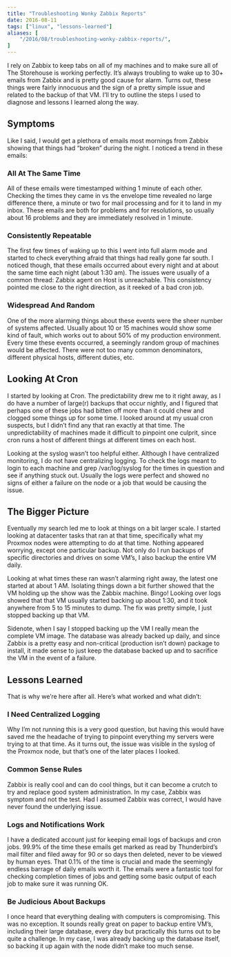 ```yaml
---
title: "Troubleshooting Wonky Zabbix Reports"
date: 2016-08-11
tags: ["linux", "lessons-learned"]
aliases: [
    "/2016/08/troubleshooting-wonky-zabbix-reports/",
]
---
```


I rely on Zabbix to keep tabs on all of my machines and to make sure all of The
Storehouse is working perfectly.  It’s always troubling to wake up to 30+ emails
from Zabbix and is pretty good cause for alarm.  Turns out, these things were
fairly innocuous and the sign of a pretty simple issue and related to the backup
of that VM.  I’ll try to outline the steps I used to diagnose and lessons I
learned along the way.

## Symptoms

Like I said, I would get a plethora of emails most mornings from Zabbix showing
that things had “broken” during the night.  I noticed a trend in these emails:

### All At The Same Time

All of these emails were timestamped withing 1 minute of each other.  Checking
the times they came in vs the envelope time revealed no large difference there,
a minute or two for mail processing and for it to land in my inbox.  These
emails are both for problems and for resolutions, so usually about 16 problems
and they are immediately resolved in 1 minute.

### Consistently Repeatable

The first few times of waking up to this I went into full alarm mode and started
to check everything afraid that things had really gone far south.  I noticed
though, that these emails occurred about every night and at about the same time
each night (about 1:30 am).  The issues were usually of a common thread: Zabbix
agent on Host is unreachable.  This consistency pointed me close to the right
direction, as it reeked of a bad cron job.

### Widespread And Random

One of the more alarming things about these events were the sheer number of
systems affected.  Usually about 10 or 15 machines would show some kind of
fault, which works out to about 50% of my production environment.  Every time
these events occurred, a seemingly random group of machines would be affected.
There were not too many common denominators, different physical hosts, different
duties, etc.

## Looking At Cron

I started by looking at Cron.  The predictability drew me to it right away, as I
do have a number of large(r) backups that occur nightly, and I figured that
perhaps one of these jobs had bitten off more than it could chew and clogged
some things up for some time.  I looked around at my usual cron suspects, but I
didn’t find any that ran exactly at that time.  The unpredictability of machines
made it difficult to pinpoint one culprit, since cron runs a host of different
things at different times on each host.

Looking at the syslog wasn’t too helpful either.  Although I have centralized
monitoring, I do not have centralizing logging.  To check the logs meant to
login to each machine and grep /var/log/syslog for the times in question and see
if anything stuck out.  Usually the logs were perfect and showed no signs of
either a failure on the node or a job that would be causing the issue.

## The Bigger Picture

Eventually my search led me to look at things on a bit larger scale.  I started
looking at datacenter tasks that ran at that time, specifically what my Proxmox
nodes were attempting to do at that time.  Nothing appeared worrying, except one
particular backup.  Not only do I run backups of specific directories and drives
on some VM’s, I also backup the entire VM daily.

Looking at what times these ran wasn’t alarming right away, the latest one
started at about 1 AM.  Isolating things down a bit further showed that the VM
holding up the show was the Zabbix machine.  Bingo!  Looking over logs showed
that that VM usually started backing up about 1:30, and it took anywhere from 5
to 15 minutes to dump.  The fix was pretty simple, I just stopped backing up
that VM.

Sidenote, when I say I stopped backing up the VM I really mean the complete VM
image.  The database was already backed up daily, and since Zabbix is a pretty
easy and non-critical (production isn’t down) package to install, it made sense
to just keep the database backed up and to sacrifice the VM in the event of a
failure.

## Lessons Learned

That is why we’re here after all.  Here’s what worked and what didn’t:

### I Need Centralized Logging

Why I’m not running this is a very good question, but having this would have
saved me the headache of trying to pinpoint everything my servers were trying to
at that time.  As it turns out, the issue was visible in the syslog of the
Proxmox node, but that’s one of the later places I looked.

### Common Sense Rules

Zabbix is really cool and can do cool things, but it can become a crutch to try
and replace good system administration.  In my case, Zabbix was symptom and not
the test.  Had I assumed Zabbix was correct, I would have never found the
underlying issue.

### Logs and Notifications Work

I have a dedicated account just for keeping email logs of backups and cron jobs.
99.9% of the time these emails get marked as read by Thunderbird’s mail filter
and filed away for 90 or so days then deleted, never to be viewed by human eyes.
That 0.1% of the time is crucial and made the seemingly endless barrage of daily
emails worth it.  The emails were a fantastic tool for checking completion times
of jobs and getting some basic output of each job to make sure it was running
OK.

### Be Judicious About Backups

I once heard that everything dealing with computers is compromising.  This was
no exception.  It sounds really great on paper to backup entire VM’s, including
their large database, every day but practically this turns out to be quite a
challenge.  In my case, I was already backing up the database itself, so backing
it up again with the node didn’t make too much sense.
